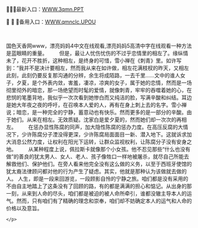 <p>
	🚕🚕🚕最新入口：<a href="http://www.baidu.com/link?url=6MA2SWnO3Raqke39an_0PUxosM6ZrUGzi1BN9tNnlPW&wd">WWW.3qmn.PPT</a> 
	<p>
		🎳
🎳
🎳备用入口：<a href="http://www.baidu.com/link?url=6MA2SWnO3Raqke39an_0PUxosM6ZrUGzi1BN9tNnlPW&wd">WWW.qmnclc.UPOU</a> 
	</p>
	<p>
		<br />
	</p>
	<p>
		国色天香网www，漂亮妈妈4中文在线观看,漂亮妈妈5高清中字在线观看一种方法是蓝眼睛的重量。
　　但是，最让人忧伤忧伤的不过乎恋情里的相左了。缘纵情未了，花开不胜折，这种相左，是终身的可惜，雪小禅在《刺青》里。如许写到：“我并不是决计要相左，然而我从来在如许做，相左花满枝杈的昨天，又相左此刻，此刻仍要反复那沟通的分辨，余生将成陌路，一去千里……文中的谁人女子，夕夏，是个外表内敛，害羞，凄凉，凉爽的女子，属于她的恋情，然而是一场彻里彻外的暗恋，那一场绝望而时髦的爱情，就像刺青，牢牢的吞噬着她的心，在悲悯的笔墨背地，我似乎一次次看到她惨白而又纯洁的脸，写满辛酸和纠结。耳边是她大年夜之夜的呼吁，在召唤本人爱的人，再有在身上刺上去的名字。雪小禅说；暗恋，是一种完全的宁静，蓄意动也有快乐。然而更多的是一部分的辛酸。由于她们。从来在相左。无效质疑。沈家白是爱夕夏的，然而她们却一次次的再相左。
　　在惩办显性陈腐的同声，加大隐性陈腐的惩办力度。在高压反腐的大情况下，少许陈腐分子湮没得更深，少许陈腐局面面目一新、潜入地下。这就诉求加大消息公然力度，让权利在阳光下运转，让群众监视权利，让陈腐分子没有安身之地。
　　从某种程度上说，佩拉斯卡就像那个小女孩。他不忍见那些“什么也没有做”的善良的犹太男人、女人、老人、孩子像牲口一样地被屠杀，就尽自己所能去解救他们、保护他们。在旁人看来他完全没有这么做的义务，以至于西班牙使馆的犹太裔法律顾问都对他的行为产生了疑虑。其实，他就是那种认为该做就去做的人。
人生，即是一段来回游览，一段顾影自怜的宁静之旅。咱们都是没有采用的不由自主地踏上了这条没有了回顾的路，有的都是满满的担心和惦记。从出身的那一刻，从来到人命的尽头，咱们都是被迫的被人命所牵引，谁都没辙主导本人的运气。然而，只有咱们有了精确的理念和崇奉，咱们却不妨确定本人的运气和人命的价格以及意旨。

	</p>
